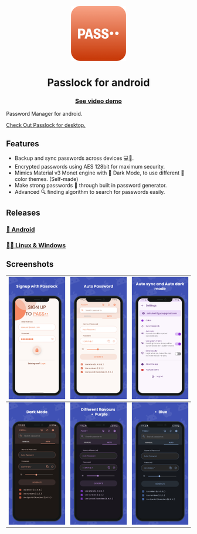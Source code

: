 <p align="center">
    <img src="./assets/pass.png" height="150px" width="150px" />
</p>

<h1 align="center">
    Passlock for android
</h1>

<h3 align="center">
    <a href="https://www.youtube.com/watch?v=EOkMDc5mZWI">
        See video demo
    </a>
</h3>

Password Manager for android.
<p align="left">
    <a href="https://github.com/AM-ash-OR-AM-I/PasslockDesktop">
        Check Out Passlock for desktop.
    </a>
</p>

## Features

* Backup and sync passwords across devices 💻📱.
* Encrypted passwords using AES 128bit for maximum security.
* Mimics Material v3 Monet engine with 🌙 Dark Mode, to use different 🎨 color themes. (Self-made)
* Make strong passwords 🔑 through built in password generator.
* Advanced 🔍 finding algorithm to search for passwords easily.

## Releases

### [📱 Android](https://github.com/AM-ash-OR-AM-I/Passlock/releases)

### [🧑‍💻 Linux & Windows](https://github.com/AM-ash-OR-AM-I/PasslockDesktop/releases)

## Screenshots

![1](./screenshots/1.png) | ![2](./screenshots/2.png) | ![3](./screenshots/3.png) |
------------------------- | ------------------------- | ------------------------- |
![4](./screenshots/4.png) | ![2](./screenshots/5.png) | ![3](./screenshots/6.png) |
